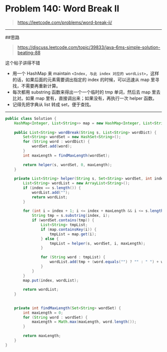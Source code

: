 # Problem 140: Word Break II

> https://leetcode.com/problems/word-break-ii/

--------------
##思路
> https://discuss.leetcode.com/topic/39833/java-6ms-simple-solution-beating-88

这个帖子讲得不错
* 用一个 HashMap 来 maintain `<Index, 与此 index 对应的 wordList>`，这样的话，如果后面的元素需要调出指定的 index 的时候，可以迅速从 map 里寻找，不需要再重新计算。
* 每次都用 substring 函数来得出一个一个临时的 tmp 单词，然后去 map 里去比对。如果 map 里有，直接调出来；如果没有，再执行一次 helper 函数。
* 记得先把字典从 list 转成 set，便于查找。

---------


```java
public class Solution {
    HashMap<Integer, List<String>> map = new HashMap<Integer, List<String>>();
    
    public List<String> wordBreak(String s, List<String> wordDict) {
        Set<String> wordSet = new HashSet<String>();
        for (String word : wordDict) {
            wordSet.add(word);
        }
        int maxLength = findMaxLength(wordSet);
        
        return helper(s, wordSet, 0, maxLength);
    }
    
    private List<String> helper(String s, Set<String> wordSet, int index, int maxLength) {
        List<String> wordList = new ArrayList<String>();
        if (index == s.length()) {
            wordList.add("");
            return wordList;
        }
        
        for (int i = index + 1; i <= index + maxLength && i <= s.length(); i++) {
            String tmp = s.substring(index, i);
            if (wordSet.contains(tmp)) {
                List<String> tmpList;
                if (map.containsKey(i)) {
                    tmpList = map.get(i);
                } else {
                    tmpList = helper(s, wordSet, i, maxLength);
                }
                
                for (String word : tmpList) {
                    wordList.add(tmp + (word.equals("") ? "" : " ") + word);
                }
            }
        }
        map.put(index, wordList);
        
        return wordList;
    }
    
    
    private int findMaxLength(Set<String> wordSet) {
        int maxLength = 0;
        for (String word : wordSet) {
            maxLength = Math.max(maxLength, word.length());
        }
        
        return maxLength;
    }
}
```

